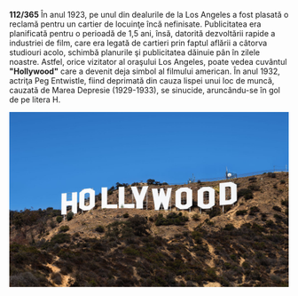 **112/365** În anul 1923, pe unul din dealurile de la Los Angeles a fost plasată o reclamă pentru un cartier de locuinţe încă nefinisate. Publicitatea era planificată pentru o perioadă de 1,5 ani, însă, datorită dezvoltării rapide a industriei de film, care era legată de cartieri prin faptul aflării a câtorva studiouri acolo, schimbă planurile şi publicitatea dăinuie pân în zilele noastre.
Astfel, orice vizitator al oraşului Los Angeles, poate vedea cuvântul **"Hollywood"** care a devenit deja simbol al filmului american. 
În anul 1932, actriţa Peg Entwistle, fiind deprimată din cauza lispei unui loc de muncă, cauzată de Marea Depresie (1929-1933), se sinucide, aruncându-se în gol de pe litera H.


![Captură video](image-1.jpg)
